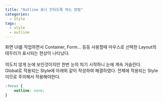 ```yaml
---
title: "Outline 표시 안되도록 하는 방법"
categories:
  - Style
tags:
  - style
  - outline
---
```

화면 UI를 작업하면서 Container, Form... 등등 사용할때 마우스로 선택한 Layout의 테두리가 표시되는 현상이 나타났다.
<br /><br/>
의도치 않게 눈에 보인것이지만 한번 눈의 띄기 시작하니 눈에 계속 거슬린다.
<br />
Global로 적용되는 Style에 아래외 같이 작성하여 해결하였다. 전체에 적용되는 Style이므로 주의해서 적용해야한다. 
<br />
```css
:focus {
    outline: none;
}
```